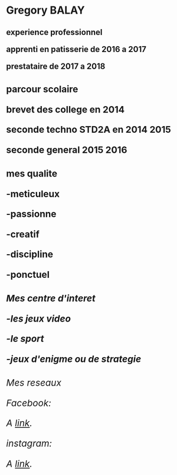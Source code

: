 <h1>Gregory BALAY 
  <h2><strong>experience professionnel
    
   <p>apprenti en patisserie de 2016 a 2017 
   <p>prestataire de 2017 a 2018 
    
  <h3><strong>parcour scolaire
  
   <p>brevet des college en 2014 
   <p>seconde techno STD2A en 2014 2015
   <p>seconde general 2015 2016
    
  <h4><strong>mes qualite 
  
   <p>-meticuleux 
   <p>-passionne
   <p>-creatif 
   <p>-discipline
   <p>-ponctuel
    
  <h5><strong>Mes centre d'interet 
    
   <p>-les jeux video 
   <p> -le sport
   <p> -jeux d'enigme ou de strategie
    
  <h6>Mes reseaux 
 
 Facebook:
  <p>A <a href="https://www.facebook.com/gregory.balay.9">link</a>.</p>
 instagram:
  <p>A <a href="https://www.instagram.com/diyu_yao/">link</a>.</p>
